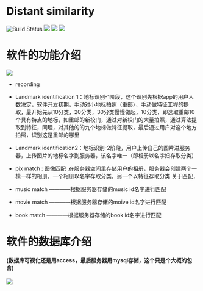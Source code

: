 
Distant similarity
=========================
<p align="left">
    <img src='https://img.shields.io/badge/-%E8%AE%B0%E5%BD%95-yellow.svg' alt="Build Status">  
    <img src='https://img.shields.io/badge/-%E5%BE%AE%E4%BF%A1%E5%B0%8F%E7%A8%8B%E5%BA%8F-blue.svg'>
    <img src='https://img.shields.io/badge/-%E8%BD%BB%E7%A4%BE%E4%BA%A4-green.svg'>
    <img src='https://img.shields.io/badge/-%E6%B2%BB%E6%84%88-orange.svg'>
</p>

软件的功能介绍
=========================
![](https://github.com/Zr3Lm9Yh/Distant-similarity/blob/master/img/app%E5%8A%9F%E8%83%BD.png)

- recording

- Landmark identification 1：地标识别-1阶段，这个识别先根据app的用户人数决定，软件开发初期，手动对小地标拍照（重邮），手动做特征工程的提取，最开始先从10分类，20分类，30分类慢慢做起，10分类，即选取重邮10个具有特点的地标，如重邮的新校门，通过对新校门的大量拍照，通过算法提取到特征，同理，对其他的的九个地标做特征提取，最后通过用户对这个地方拍照，识别这是重邮的哪里
- Landmark identification2：地标识别-2阶段，用户上传自己的图片进服务器，上传图片的地标名字到服务器，该名字唯一（即相册以名字妇存取分类）
- pix match : 图像匹配 ,在服务器空间里存储用户的相册，服务器会创建两个一模一样的相册，一个相册以名字存取分类，另一个以特征存取分类
关于匹配，
- music match ————根据服务器存储的music id名字进行匹配
- movie match ————根据服务器存储的moive id名字进行匹配
- book match ————根据服务器存储的book id名字进行匹配



软件的数据库介绍
=========================

#### (数据库可视化还是用access，最后服务器用mysql存储，这个只是个大概的包含)
![](https://github.com/Zr3Lm9Yh/Distant-similarity/blob/master/img/database.png)


